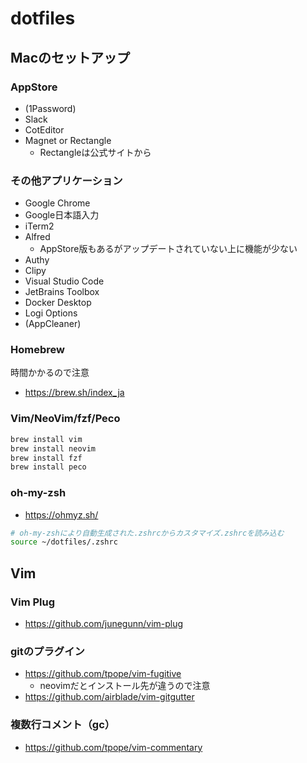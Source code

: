 # dotfiles

## Macのセットアップ

### AppStore

* (1Password)
* Slack
* CotEditor
* Magnet or Rectangle
  * Rectangleは公式サイトから

### その他アプリケーション

* Google Chrome
* Google日本語入力
* iTerm2
* Alfred
  * AppStore版もあるがアップデートされていない上に機能が少ない
* Authy
* Clipy
* Visual Studio Code
* JetBrains Toolbox
* Docker Desktop
* Logi Options
* (AppCleaner)

### Homebrew

時間かかるので注意

* https://brew.sh/index_ja

### Vim/NeoVim/fzf/Peco

```bash
brew install vim
brew install neovim
brew install fzf
brew install peco
```

### oh-my-zsh

* https://ohmyz.sh/

```bash
# oh-my-zshにより自動生成された.zshrcからカスタマイズ.zshrcを読み込む
source ~/dotfiles/.zshrc
```

## Vim

### Vim Plug

* https://github.com/junegunn/vim-plug

### gitのプラグイン

* https://github.com/tpope/vim-fugitive
  * neovimだとインストール先が違うので注意
* https://github.com/airblade/vim-gitgutter

### 複数行コメント（gc）

* https://github.com/tpope/vim-commentary

